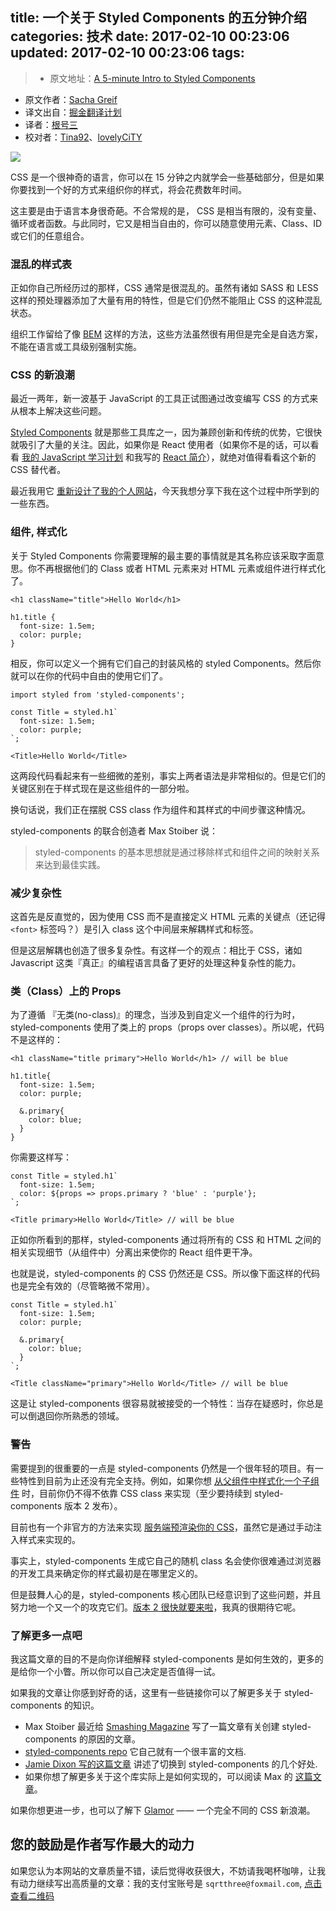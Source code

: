 title: 一个关于 Styled Components 的五分钟介绍
categories: 技术
date: 2017-02-10 00:23:06
updated: 2017-02-10 00:23:06
tags:
---

> * 原文地址：[A 5-minute Intro to Styled Components](https://medium.freecodecamp.com/a-5-minute-intro-to-styled-components-41f40eb7cd55#.z1nrxe1zr)
* 原文作者：[Sacha Greif](https://medium.freecodecamp.com/@sachagreif)
* 译文出自：[掘金翻译计划](https://github.com/xitu/gold-miner)
* 译者：[根号三](https://github.com/sqrthree)
* 校对者：[Tina92](https://github.com/Tina92)、[lovelyCiTY](https://github.com/lovelyCiTY)

![](https://cdn-images-1.medium.com/max/2000/1*DIFji4ZmJa4_H3EpbG2XAw.png)

CSS 是一个很神奇的语言，你可以在 15 分钟之内就学会一些基础部分，但是如果你要找到一个好的方式来组织你的样式，将会花费数年时间。

这主要是由于语言本身很奇葩。不合常规的是， CSS 是相当有限的，没有变量、循环或者函数。与此同时，它又是相当自由的，你可以随意使用元素、Class、ID 或它们的任意组合。

<!-- more -->

### 混乱的样式表

正如你自己所经历过的那样，CSS 通常是很混乱的。虽然有诸如 SASS 和 LESS 这样的预处理器添加了大量有用的特性，但是它们仍然不能阻止 CSS 的这种混乱状态。

组织工作留给了像 [BEM](http://getbem.com/) 这样的方法，这些方法虽然很有用但是完全是自选方案，不能在语言或工具级别强制实施。

### CSS 的新浪潮

最近一两年，新一波基于 JavaScript 的工具正试图通过改变编写 CSS 的方式来从根本上解决这些问题。

[Styled Components](https://github.com/styled-components/styled-components) 就是那些工具库之一，因为兼顾创新和传统的优势，它很快就吸引了大量的关注。因此，如果你是 React 使用者（如果你不是的话，可以看看 [我的 JavaScript 学习计划](https://medium.freecodecamp.com/a-study-plan-to-cure-javascript-fatigue-8ad3a54f2eb1) 和我写的 [React 简介](https://medium.freecodecamp.com/the-5-things-you-need-to-know-to-understand-react-a1dbd5d114a3)），就绝对值得看看这个新的 CSS 替代者。

最近我用它 [重新设计了我的个人网站](http://sachagreif.com/)，今天我想分享下我在这个过程中所学到的一些东西。

### 组件, 样式化

关于 Styled Components 你需要理解的最主要的事情就是其名称应该采取字面意思。你不再根据他们的 Class 或者 HTML 元素来对 HTML 元素或组件进行样式化了。

    <h1 className="title">Hello World</h1>

    h1.title {
      font-size: 1.5em;
      color: purple;
    }

相反，你可以定义一个拥有它们自己的封装风格的 styled Components。然后你就可以在你的代码中自由的使用它们了。

    import styled from 'styled-components';

    const Title = styled.h1`
      font-size: 1.5em;
      color: purple;
    `;

    <Title>Hello World</Title>

这两段代码看起来有一些细微的差别，事实上两者语法是非常相似的。但是它们的关键区别在于样式现在是这些组件的一部分啦。

换句话说，我们正在摆脱 CSS class 作为组件和其样式的中间步骤这种情况。

styled-components 的联合创造者 Max Stoiber 说：

> styled-components 的基本思想就是通过移除样式和组件之间的映射关系来达到最佳实践。

### 减少复杂性

这首先是反直觉的，因为使用 CSS 而不是直接定义 HTML 元素的关键点（还记得 `<font>` 标签吗？）是引入 class 这个中间层来解耦样式和标签。

但是这层解耦也创造了很多复杂性。有这样一个的观点：相比于 CSS，诸如 Javascript 这类『真正』的编程语言具备了更好的处理这种复杂性的能力。

### 类（Class）上的 Props

为了遵循 『无类(no-class)』的理念，当涉及到自定义一个组件的行为时，styled-components 使用了类上的 props（props over classes）。所以呢，代码不是这样的：

    <h1 className="title primary">Hello World</h1> // will be blue

    h1.title{
      font-size: 1.5em;
      color: purple;

      &.primary{
        color: blue;
      }
    }

你需要这样写：

    const Title = styled.h1`
      font-size: 1.5em;
      color: ${props => props.primary ? 'blue' : 'purple'};
    `;

    <Title primary>Hello World</Title> // will be blue

正如你所看到的那样，styled-components 通过将所有的 CSS 和 HTML 之间的相关实现细节（从组件中）分离出来使你的 React 组件更干净。

也就是说，styled-components 的 CSS 仍然还是 CSS。所以像下面这样的代码也是完全有效的（尽管略微不常用）。

    const Title = styled.h1`
      font-size: 1.5em;
      color: purple;

      &.primary{
        color: blue;
      }
    `;

    <Title className="primary">Hello World</Title> // will be blue

这是让 styled-components 很容易就被接受的一个特性：当存在疑惑时，你总是可以倒退回你所熟悉的领域。

### 警告

需要提到的很重要的一点是 styled-components 仍然是一个很年轻的项目。有一些特性到目前为止还没有完全支持。例如，如果你想 [从父组件中样式化一个子组件](https://github.com/styled-components/styled-components/issues/142) 时，目前你仍不得不依靠 CSS class 来实现（至少要持续到 styled-components 版本 2 发布）。

目前也有一个非官方的方法来实现 [服务端预渲染你的 CSS](https://github.com/styled-components/styled-components/issues/124)，虽然它是通过手动注入样式来实现的。

事实上，styled-components 生成它自己的随机 class 名会使你很难通过浏览器的开发工具来确定你的样式最初是在哪里定义的。

但是鼓舞人心的是，styled-components 核心团队已经意识到了这些问题，并且努力地一个又一个的攻克它们。[版本 2 很快就要来啦]((https://github.com/styled-components/styled-components/tree/v2))，我真的很期待它呢。

### 了解更多一点吧

我这篇文章的目的不是向你详细解释 styled-components 是如何生效的，更多的是给你一个小瞥。所以你可以自己决定是否值得一试。

如果我的文章让你感到好奇的话，这里有一些链接你可以了解更多关于 styled-components 的知识。

- Max Stoiber 最近给 [Smashing Magazine](https://www.smashingmagazine.com/2017/01/styled-components-enforcing-best-practices-component-based-systems/) 写了一篇文章有关创建 styled-components 的原因的文章。
- [styled-components repo](https://github.com/styled-components/styled-components) 它自己就有一个很丰富的文档.
- [Jamie Dixon 写的这篇文章](https://medium.com/@jamiedixon/styled-components-production-patterns-c22e24b1d896#.tfxr5bws2) 讲述了切换到 styled-components 的几个好处.
- 如果你想了解更多关于这个库实际上是如何实现的，可以阅读 Max 的 [这篇文章](http://mxstbr.blog/2016/11/styled-components-magic-explained/)。

如果你想更进一步，也可以了解下 [Glamor](https://github.com/threepointone/glamor) —— 一个完全不同的 CSS 新浪潮。

## 您的鼓励是作者写作最大的动力

如果您认为本网站的文章质量不错，读后觉得收获很大，不妨请我喝杯咖啡，让我有动力继续写出高质量的文章：我的支付宝账号是 `sqrtthree@foxmail.com`, [点击查看二维码](http://7xl8me.com1.z0.glb.clouddn.com/alipay.JPG)

